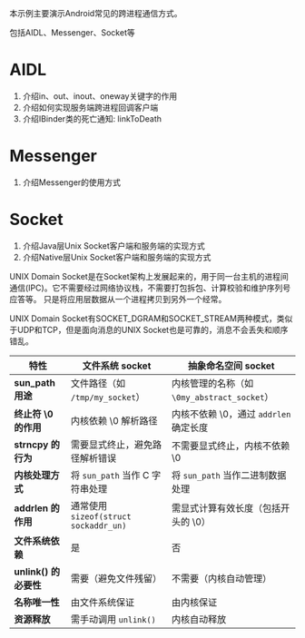本示例主要演示Android常见的跨进程通信方式。

包括AIDL、Messenger、Socket等

# AIDL

1. 介绍in、out、inout、oneway关键字的作用
2. 介绍如何实现服务端跨进程回调客户端
3. 介绍IBinder类的死亡通知: linkToDeath

# Messenger

1. 介绍Messenger的使用方式

# Socket
1. 介绍Java层Unix Socket客户端和服务端的实现方式
2. 介绍Native层Unix Socket客户端和服务端的实现方式

UNIX Domain Socket是在Socket架构上发展起来的，用于同一台主机的进程间通信(IPC)。它不需要经过网络协议栈，不需要打包拆包、计算校验和维护序列号应答等。 只是将应用层数据从一个进程拷贝到另外一个经常。

UNIX Domain Socket有SOCKET_DGRAM和SOCKET_STREAM两种模式，类似于UDP和TCP，但是面向消息的UNIX Socket也是可靠的，消息不会丢失和顺序错乱。

| **特性**                | **文件系统 socket**                          | **抽象命名空间 socket**                  |
|-------------------------|---------------------------------------------|-----------------------------------------|
| **sun_path 用途**       | 文件路径（如 `/tmp/my_socket`）              | 内核管理的名称（如 `\0my_abstract_socket`） |
| **终止符 \0 的作用**    | 内核依赖 \0 解析路径                        | 内核不依赖 \0，通过 `addrlen` 确定长度   |
| **strncpy 的行为**      | 需要显式终止，避免路径解析错误              | 不需要显式终止，内核不依赖 \0            |
| **内核处理方式**        | 将 `sun_path` 当作 C 字符串处理              | 将 `sun_path` 当作二进制数据处理         |
| **addrlen 的作用**      | 通常使用 `sizeof(struct sockaddr_un)`       | 需显式计算有效长度（包括开头的 \0）      |
| **文件系统依赖**        | 是                                          | 否                                       |
| **unlink() 的必要性**   | 需要（避免文件残留）                        | 不需要（内核自动管理）                   |
| **名称唯一性**          | 由文件系统保证                              | 由内核保证                               |
| **资源释放**            | 需手动调用 `unlink()`                       | 内核自动释放                             |

